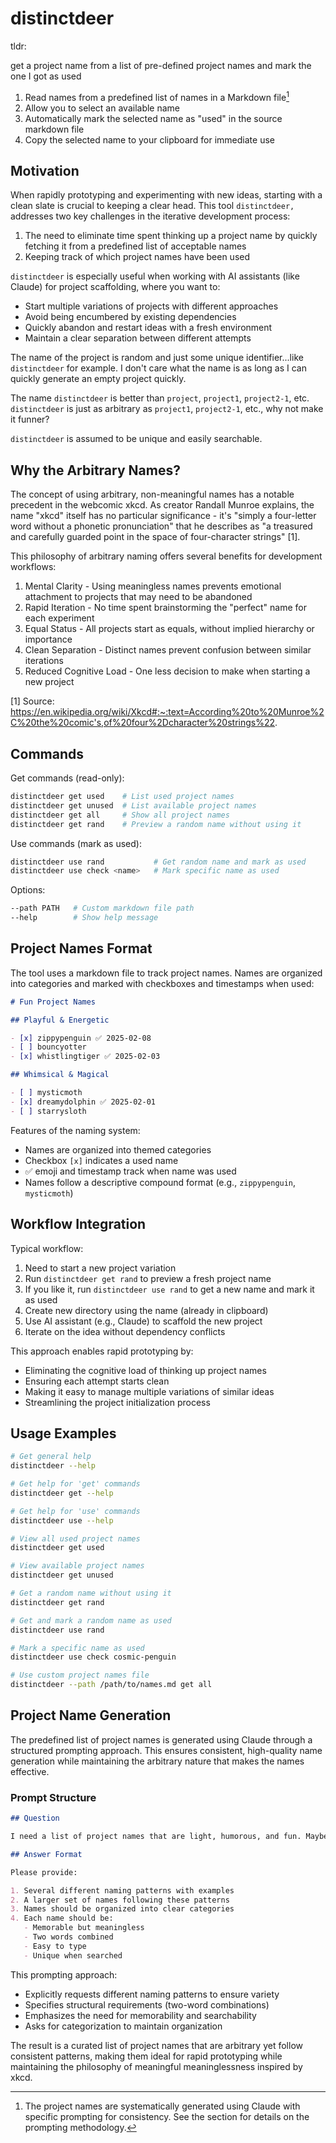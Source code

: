 # distinctdeer

tldr:

get a project name from a list of pre-defined project names and mark the one I got as used

1. Read names from a predefined list of names in a Markdown file[^1]
2. Allow you to select an available name
3. Automatically mark the selected name as "used" in the source markdown file
4. Copy the selected name to your clipboard for immediate use

[^1]: The project names are systematically generated using Claude with specific prompting for consistency. See the section for details on the prompting methodology.

## Motivation

When rapidly prototyping and experimenting with new ideas, starting with a clean slate is crucial to keeping a clear head. This tool `distinctdeer,` addresses two key challenges in the iterative development process:

1. The need to eliminate time spent thinking up a project name by quickly fetching it from a predefined list of acceptable names
2. Keeping track of which project names have been used

`distinctdeer` is especially useful when working with AI assistants (like Claude) for project scaffolding, where you want to:

- Start multiple variations of projects with different approaches
- Avoid being encumbered by existing dependencies
- Quickly abandon and restart ideas with a fresh environment
- Maintain a clear separation between different attempts

The name of the project is random and just some unique identifier...like `distinctdeer` for example. I don't care what the name is as long as I can quickly generate an empty project quickly.

The name `distinctdeer` is better than `project`, `project1`, `project2-1`, etc. `distinctdeer` is just as arbitrary as `project1`, `project2-1`, etc., why not make it funner?

`distinctdeer` is assumed to be unique and easily searchable.

## Why the Arbitrary Names?

The concept of using arbitrary, non-meaningful names has a notable precedent in the webcomic xkcd. As creator Randall Munroe explains, the name "xkcd" itself has no particular significance - it's "simply a four-letter word without a phonetic pronunciation" that he describes as "a treasured and carefully guarded point in the space of four-character strings" [1].

This philosophy of arbitrary naming offers several benefits for development workflows:

1. Mental Clarity - Using meaningless names prevents emotional attachment to projects that may need to be abandoned
2. Rapid Iteration - No time spent brainstorming the "perfect" name for each experiment
3. Equal Status - All projects start as equals, without implied hierarchy or importance
4. Clean Separation - Distinct names prevent confusion between similar iterations
5. Reduced Cognitive Load - One less decision to make when starting a new project

[1] Source: https://en.wikipedia.org/wiki/Xkcd#:~:text=According%20to%20Munroe%2C%20the%20comic's,of%20four%2Dcharacter%20strings%22.

## Commands

Get commands (read-only):

```bash
distinctdeer get used    # List used project names
distinctdeer get unused  # List available project names
distinctdeer get all     # Show all project names
distinctdeer get rand    # Preview a random name without using it
```

Use commands (mark as used):

```bash
distinctdeer use rand           # Get random name and mark as used
distinctdeer use check <name>   # Mark specific name as used
```

Options:

```bash
--path PATH   # Custom markdown file path
--help        # Show help message
```

## Project Names Format

The tool uses a markdown file to track project names. Names are organized into categories and marked with checkboxes and timestamps when used:

```markdown
# Fun Project Names

## Playful & Energetic

- [x] zippypenguin ✅ 2025-02-08
- [ ] bouncyotter
- [x] whistlingtiger ✅ 2025-02-03

## Whimsical & Magical

- [ ] mysticmoth
- [x] dreamydolphin ✅ 2025-02-01
- [ ] starrysloth
```

Features of the naming system:

- Names are organized into themed categories
- Checkbox `[x]` indicates a used name
- ✅ emoji and timestamp track when name was used
- Names follow a descriptive compound format (e.g., `zippypenguin`, `mysticmoth`)

## Workflow Integration

Typical workflow:

1. Need to start a new project variation
2. Run `distinctdeer get rand` to preview a fresh project name
3. If you like it, run `distinctdeer use rand` to get a new name and mark it as used
4. Create new directory using the name (already in clipboard)
5. Use AI assistant (e.g., Claude) to scaffold the new project
6. Iterate on the idea without dependency conflicts

This approach enables rapid prototyping by:

- Eliminating the cognitive load of thinking up project names
- Ensuring each attempt starts clean
- Making it easy to manage multiple variations of similar ideas
- Streamlining the project initialization process

## Usage Examples

```bash
# Get general help
distinctdeer --help

# Get help for 'get' commands
distinctdeer get --help

# Get help for 'use' commands
distinctdeer use --help

# View all used project names
distinctdeer get used

# View available project names
distinctdeer get unused

# Get a random name without using it
distinctdeer get rand

# Get and mark a random name as used
distinctdeer use rand

# Mark a specific name as used
distinctdeer use check cosmic-penguin

# Use custom project names file
distinctdeer --path /path/to/names.md get all
```

## Project Name Generation

The predefined list of project names is generated using Claude through a structured prompting approach. This ensures consistent, high-quality name generation while maintaining the arbitrary nature that makes the names effective.

### Prompt Structure

```markdown
## Question

I need a list of project names that are light, humorous, and fun. Maybe using adjective + animal pairs would be good. What other patterns might you suggest?

## Answer Format

Please provide:

1. Several different naming patterns with examples
2. A larger set of names following these patterns
3. Names should be organized into clear categories
4. Each name should be:
   - Memorable but meaningless
   - Two words combined
   - Easy to type
   - Unique when searched
```

This prompting approach:

- Explicitly requests different naming patterns to ensure variety
- Specifies structural requirements (two-word combinations)
- Emphasizes the need for memorability and searchability
- Asks for categorization to maintain organization

The result is a curated list of project names that are arbitrary yet follow consistent patterns, making them ideal for rapid prototyping while maintaining the philosophy of meaningful meaninglessness inspired by xkcd.
